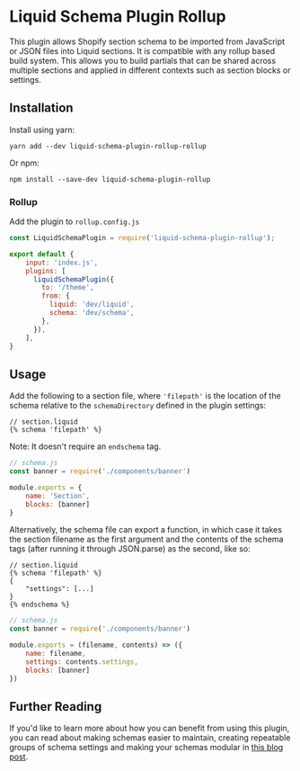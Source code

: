 # Liquid Schema Plugin Rollup

This plugin allows Shopify section schema to be imported from JavaScript or JSON files into Liquid sections. It is compatible with any rollup based build system. This allows you to build partials that can be shared across multiple sections and applied in different contexts such as section blocks or settings.

## Installation
Install using yarn:
```shell
yarn add --dev liquid-schema-plugin-rollup-rollup
```

Or npm:
```shell
npm install --save-dev liquid-schema-plugin-rollup
```

### Rollup

Add the plugin to `rollup.config.js`
```js
const LiquidSchemaPlugin = require('liquid-schema-plugin-rollup');

export default {
    input: 'index.js',
    plugins: [
      liquidSchemaPlugin({
        to: '/theme',
        from: {
          liquid: 'dev/liquid',
          schema: 'dev/schema',
        },
      }),
    ],
}
```

## Usage

Add the following to a section file, where `'filepath'` is the location of the schema relative to the `schemaDirectory` defined in the plugin settings:
```liquid
// section.liquid
{% schema 'filepath' %}
```
Note: It doesn't require an `endschema` tag.

```js
// schema.js
const banner = require('./components/banner')

module.exports = {
    name: 'Section',
    blocks: [banner]
}
```

Alternatively, the schema file can export a function, in which case it takes the section filename as the first argument and the contents of the schema tags (after running it through JSON.parse) as the second, like so:
```liquid
// section.liquid
{% schema 'filepath' %}
{
    "settings": [...]
}
{% endschema %}
```

```js
// schema.js
const banner = require('./components/banner')

module.exports = (filename, contents) => ({
    name: filename,
    settings: contents.settings,
    blocks: [banner]
})
```

## Further Reading
If you'd like to learn more about how you can benefit from using this plugin, you can read about making schemas easier to maintain, creating repeatable groups of schema settings and making your schemas modular in [this blog post](https://ellodave.dev/blog/2020/10/14/building-shopify-section-schemas-with-javascript).
